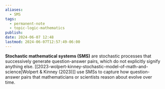 ```yaml
---
aliases:
  - SMS
tags:
  - permanent-note
  - topic-logic-mathematics
publish: 
date: 2024-06-07 12:48
lastmod: 2024-06-07T12:57:49-06:00
---
```

**Stochastic mathematical systems (SMS)** are stochastic processes that successively generate question-answer pairs, which do not explicitly signify anything else. [[2023-wolpert-kinney-stochastic-model-of-math-and-science|Wolpert & Kinney (2023)]] use SMSs to capture how question-answer pairs that mathematicians or scientists reason about evolve over time.